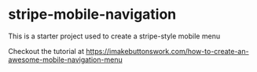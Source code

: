 # stripe-mobile-navigation

This is a starter project used to create a stripe-style mobile menu

Checkout the tutorial at https://imakebuttonswork.com/how-to-create-an-awesome-mobile-navigation-menu